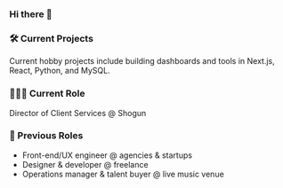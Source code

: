 ### Hi there 👋

### 🛠 Current Projects
Current hobby projects include building dashboards and tools in Next.js, React, Python, and MySQL.
 
### 👩🏻‍🚀 Current Role
Director of Client Services @ Shogun

### 🦖 Previous Roles
- Front-end/UX engineer @ agencies & startups
- Designer & developer @ freelance
- Operations manager & talent buyer @ live music venue
